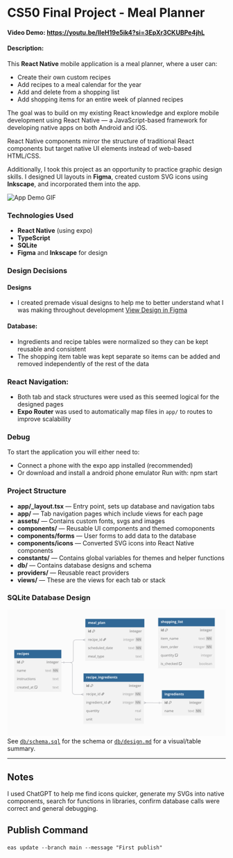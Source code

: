 # CS50 Final Project - Meal Planner

#### Video Demo: https://youtu.be/lIeH19e5ik4?si=3EpXr3CKUBPe4jhL
#### Description:

This **React Native** mobile application is a meal planner, where a user can:

- Create their own custom recipes
- Add recipes to a meal calendar for the year
- Add and delete from a shopping list
- Add shopping items for an entire week of planned recipes

The goal was to build on my existing React knowledge and explore mobile development using React Native — a JavaScript-based framework for developing native apps on both Android and iOS.

React Native components mirror the structure of traditional React components but target native UI elements instead of web-based HTML/CSS.

Additionally, I took this project as an opportunity to practice graphic design skills. I designed UI layouts in **Figma**, created custom SVG icons using **Inkscape**, and incorporated them into the app.

![App Demo GIF](./demo.gif)

### Technologies Used

- **React Native** (using expo)
- **TypeScript**
- **SQLite**
- **Figma** and **Inkscape** for design

### Design Decisions

#### Designs

- I created premade visual designs to help me to better understand what I was making throughout development
[View Design in Figma](https://www.figma.com/design/uY7rGwIt6CKME2WxiUSW1l/meal-planner?node-id=0-1&t=oF2no26HrTY0qVdF-1)

#### Database:

- Ingredients and recipe tables were normalized so they can be kept reusable and consistent
- The shopping item table was kept separate so items can be added and removed independently of the rest of the data

### React Navigation:

- Both tab and stack structures were used as this seemed logical for the designed pages
- **Expo Router** was used to automatically map files in `app/` to routes to improve scalability

### Debug

To start the application you will either need to:

- Connect a phone with the expo app installed (recommended)
- Or download and install a android phone emulator
  Run with: npm start

### Project Structure

- **app/\_layout.tsx** — Entry point, sets up database and navigation tabs
- **app/** — Tab navigation pages which include views for each page
- **assets/** — Contains custom fonts, svgs and images
- **components/** — Reusable UI components and themed comoponents
- **components/forms** — User forms to add data to the database
- **components/icons** — Converted SVG icons into React Native components
- **constants/** — Contains global variables for themes and helper functions
- **db/** — Contains database designs and schema
- **providers/** — Reusable react providers
- **views/** — These are the views for each tab or stack

### SQLite Database Design

![DB Design](db/design.png)
See [`db/schema.sql`](db/schema.sql) for the schema or [`db/design.md`](db/design.md) for a visual/table summary.

---

## Notes

I used ChatGPT to help me find icons quicker, generate my SVGs into native components, search for functions in libraries, confirm database calls were correct and general debugging.

## Publish Command
```eas update --branch main --message "First publish"```
